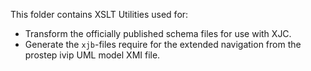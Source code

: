 This folder contains XSLT Utilities used for:

- Transform the officially published schema files for use with XJC.
- Generate the `xjb`-files require for the extended navigation from the prostep ivip UML model XMI file.
